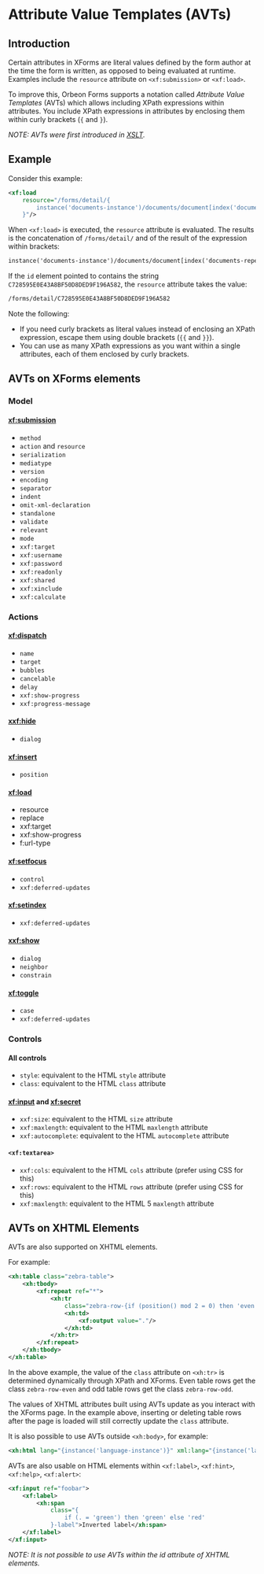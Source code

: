 # Attribute Value Templates (AVTs)

<!-- toc -->

## Introduction

Certain attributes in XForms are literal values defined by the form author at the time the form is written, as opposed to being evaluated at runtime. Examples include the `resource` attribute on `<xf:submission>` or `<xf:load>`.

To improve this, Orbeon Forms supports a notation called _Attribute Value Templates_ (AVTs) which allows including XPath expressions within attributes. You include XPath expressions in attributes by enclosing them within curly brackets (`{` and `}`).

_NOTE: AVTs were first introduced in [XSLT][1]._

## Example

Consider this example:

```xml
<xf:load
    resource="/forms/detail/{
        instance('documents-instance')/documents/document[index('documents-repeat')]/id
    }"/>
```

When `<xf:load>` is executed, the `resource` attribute is evaluated. The results is the concatenation of `/forms/detail/` and of the result of the expression within brackets:

```xml
instance('documents-instance')/documents/document[index('documents-repeat')]/id
```

If the `id` element pointed to contains the string `C728595E0E43A8BF50D8DED9F196A582`, the `resource` attribute takes the value:

```xml
/forms/detail/C728595E0E43A8BF50D8DED9F196A582
```

Note the following:

* If you need curly brackets as literal values instead of enclosing an XPath expression, escape them using double brackets (`{{` and `}}`).
* You can use as many XPath expressions as you want within a single attributes, each of them enclosed by curly brackets.

## AVTs on XForms elements

### Model

#### <xf:submission>

* `method`
* `action` and `resource`
* `serialization`
* `mediatype`
* `version`
* `encoding`
* `separator`
* `indent`
* `omit-xml-declaration`
* `standalone`
* `validate`
* `relevant`
* `mode`
* `xxf:target`
* `xxf:username`
* `xxf:password`
* `xxf:readonly`
* `xxf:shared`
* `xxf:xinclude`
* `xxf:calculate`

### Actions

#### <xf:dispatch>

* `name`
* `target`
* `bubbles`
* `cancelable`
* `delay`
* `xxf:show-progress`
* `xxf:progress-message`

#### <xxf:hide>

* `dialog`

#### <xf:insert>

* `position`

#### <xf:load>

* resource
* replace
* xxf:target
* xxf:show-progress
* f:url-type

#### <xf:setfocus>

* `control`
* `xxf:deferred-updates`

#### <xf:setindex>

* `xxf:deferred-updates`

#### <xxf:show>

* `dialog`
* `neighbor`
* `constrain`

#### <xf:toggle>

* `case`
* `xxf:deferred-updates`

### Controls

#### All controls

* `style`: equivalent to the HTML `style` attribute
* `class`: equivalent to the HTML `class` attribute

#### <xf:input> and <xf:secret>

* `xxf:size`: equivalent to the HTML `size` attribute
* `xxf:maxlength`: equivalent to the HTML `maxlength` attribute
* `xxf:autocomplete`: equivalent to the HTML `autocomplete` attribute

#### `<xf:textarea>`

* `xxf:cols`: equivalent to the HTML `cols` attribute (prefer using CSS for this)
* `xxf:rows`: equivalent to the HTML `rows` attribute (prefer using CSS for this)
* `xxf:maxlength`: equivalent to the HTML 5 `maxlength` attribute

## AVTs on XHTML Elements

AVTs are also supported on XHTML elements. 

For example:

```xml
<xh:table class="zebra-table">
    <xh:tbody>
        <xf:repeat ref="*">
            <xh:tr
                class="zebra-row-{if (position() mod 2 = 0) then 'even' else 'odd'}">
                <xh:td>
                    <xf:output value="."/>
                </xh:td>
            </xh:tr>
        </xf:repeat>
    </xh:tbody>
</xh:table>
```

In the above example, the value of the `class` attribute on `<xh:tr>` is determined dynamically through XPath and XForms. Even table rows get the class `zebra-row-even` and odd table rows get the class `zebra-row-odd`.

The values of XHTML attributes built using AVTs update as you interact with the XForms page. In the example above, inserting or deleting table rows after the page is loaded will still correctly update the `class` attribute.

It is also possible to use AVTs outside `<xh:body>`, for example:

```xml
<xh:html lang="{instance('language-instance')}" xml:lang="{instance('language-instance')}">...</xh:html>
```

AVTs are also usable on HTML elements within `<xf:label>`, `<xf:hint>`, `<xf:help>`, `<xf:alert>`:

```xml
<xf:input ref="foobar">
    <xf:label>
        <xh:span 
            class="{
                if (. = 'green') then 'green' else 'red'
            }-label">Inverted label</xh:span>
    </xf:label>
</xf:input>
``` 

_NOTE: It is not possible to use AVTs within the id attribute of XHTML elements._  

[1]: http://www.w3.org/TR/xslt20/
